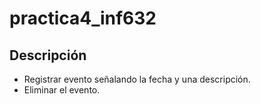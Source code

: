 # practica4_inf632

## Descripción
- Registrar evento señalando la fecha y una descripción.
- Eliminar el evento.
